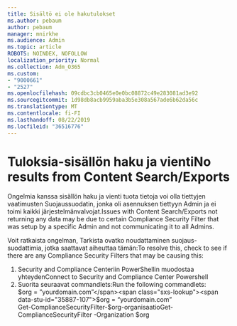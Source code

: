 ```yaml
---
title: Sisältö ei ole hakutulokset
ms.author: pebaum
author: pebaum
manager: mnirkhe
ms.audience: Admin
ms.topic: article
ROBOTS: NOINDEX, NOFOLLOW
localization_priority: Normal
ms.collection: Adm_O365
ms.custom:
- "9000661"
- "2527"
ms.openlocfilehash: 09cdbc3cb0465e0e0bc08872c49e283081ad3e92
ms.sourcegitcommit: 1d98db8acb9959aba3b5e308a567ade6b62da56c
ms.translationtype: MT
ms.contentlocale: fi-FI
ms.lasthandoff: 08/22/2019
ms.locfileid: "36516776"
---
```

# <a name="no-results-from-content-searchexports"></a><span data-ttu-id="35887-102">Tuloksia-sisällön haku ja vienti</span><span class="sxs-lookup"><span data-stu-id="35887-102">No results from Content Search/Exports</span></span>

<span data-ttu-id="35887-103">Ongelmia kanssa sisällön haku ja vienti tuota tietoja voi olla tiettyjen vaatimusten Suojaussuodatin, jonka oli asennuksen tiettyyn Admin ja ei toimi kaikki järjestelmänvalvojat.</span><span class="sxs-lookup"><span data-stu-id="35887-103">Issues with Content Search/Exports not returning any data may be due to certain Compliance Security Filter that was setup by a specific Admin and not communicating it to all Admins.</span></span>

<span data-ttu-id="35887-104">Voit ratkaista ongelman, Tarkista ovatko noudattaminen suojaus-suodattimia, jotka saattavat aiheuttaa tämän:</span><span class="sxs-lookup"><span data-stu-id="35887-104">To resolve this, check to see if there are any Compliance Security Filters that may be causing this:</span></span>
1. <span data-ttu-id="35887-105">Security and Compliance Centeriin PowerShellin muodostaa yhteyden</span><span class="sxs-lookup"><span data-stu-id="35887-105">Connect to Security and Compliance Center Powershell</span></span>
2. <span data-ttu-id="35887-106">Suorita seuraavat commandlets:</span><span class="sxs-lookup"><span data-stu-id="35887-106">Run the following commandlets:</span></span>
<br><span data-ttu-id="35887-107">$org = ”yourdomain.com”</span><span class="sxs-lookup"><span data-stu-id="35887-107">$org = “yourdomain.com”</span></span>
<br><span data-ttu-id="35887-108">Get-ComplianceSecurityFilter-$org-organisaatio</span><span class="sxs-lookup"><span data-stu-id="35887-108">Get-ComplianceSecurityFilter -Organization $org</span></span>